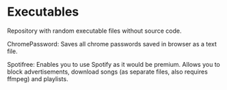 # Executables
Repository with random executable files without source code.

ChromePassword: Saves all chrome passwords saved in browser as a text file.

Spotifree: Enables you to use Spotify as it would be premium. Allows you to block advertisements, download songs (as separate files, also requires ffmpeg) and playlists.
